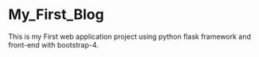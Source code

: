 # My_First_Blog
This is my First web application project using python flask framework and front-end with bootstrap-4. 
